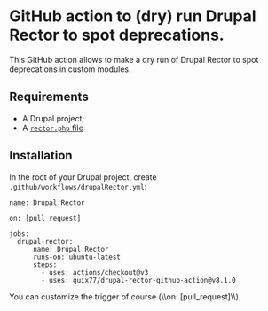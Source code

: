 # GitHub action to (dry) run Drupal Rector to spot deprecations.

This GitHub action allows to make a dry run of Drupal Rector to spot deprecations in custom modules.

## Requirements

+ A Drupal project;
+ A [````rector.php```` file](https://www.palantir.net/rector/adding-drupal-rector-site)

## Installation

In the root of your Drupal project, create ````.github/workflows/drupalRector.yml````:

````
name: Drupal Rector

on: [pull_request]

jobs:
  drupal-rector:
      name: Drupal Rector
      runs-on: ubuntu-latest
      steps:
        - uses: actions/checkout@v3
        - uses: guix77/drupal-rector-github-action@v8.1.0
````

You can customize the trigger of course (\\\\on: [pull_request]\\\\).
